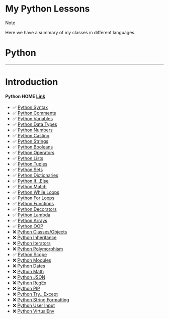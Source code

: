 # My Python Lessons

> [!NOTE]
> Here we have a summary of my classes in different languages.

# Python


-----------------------------------------------------------------------------------------------------------------------------------------------------------------
# Introduction

#### Python HOME [Link](https://www.w3schools.com/python/default.asp)

- ✅ [Python Syntax](#)
- ✅ [Python Comments](#)
- ✅ [Python Variables](#)
- ✅ [Python Data Types](#)
- ✅ [Python Numbers](#)
- ✅ [Python Casting](#)
- ✅ [Python Strings](#)
- ✅ [Python Booleans](#)
- ✅ [Python Operators](#)
- ✅ [Python Lists](#)
- ✅ [Python Tuples](#)
- ✅ [Python Sets](#)
- ✅ [Python Dictionaries](#)
- ✅ [Python If...Else](#)
- ✅ [Python Match](#)
- ✅ [Python While Loops](#)
- ✅ [Python For Loops](#)
- ✅ [Python Functions](#)
- ✅ [Python Decorators](#)
- ✅ [Python Lambda](#)
- ✅ [Python Arrays](#)
- ✅ [Python OOP](#)
- ❌ [Python Classes/Objects](#)
- ❌ [Python Inheritance](#)
- ❌ [Python Iterators](#)
- ❌ [Python Polymorphism](#)
- ✅ [Python Scope](#)
- ❌ [Python Modules](#)
- ❌ [Python Dates](#)
- ❌ [Python Math](#)
- ❌ [Python JSON](#)
- ❌ [Python RegEx](#)
- ❌ [Python PIP](#)
- ❌ [Python Try...Except](#)
- ❌ [Python String Formatting](#)
- ❌ [Python User Input](#)
- ❌ [Python VirtualEnv](#)











